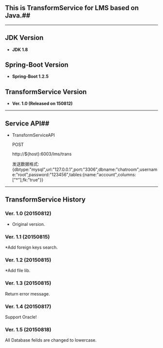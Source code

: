 ## This is TransformService for LMS based on Java.##
---

## JDK Version ##
* <strong>JDK 1.8</Strong>

## Spring-Boot Version ##
* <strong>Spring-Boot 1.2.5</Strong>

## TransformService Version ##
* <strong>Ver. 1.0 (Released on 150812)</strong>

---

## Service API##

*   TransformServiceAPI
    
   	POST

	http://${host}:6003/lms/trans 

	发送数据格式:{dbtype:"mysql",url:"127.0.0.1",port:"3306",dbname:"chatroom",username:"root",password:"123456",tables:{name:"account",columns:["*"],fk:"true"}}
	

---

## TransformService History ##
### Ver. 1.0 (20150812) ###
* Original version.

### Ver. 1.1 (20150815) ###
*Add foreign keys search.

### Ver. 1.2 (20150815) ###
*Add file lib.

### Ver. 1.3 (20150815) ###
Return error message.

### Ver. 1.4 (20150817) ###
Support Oracle!

### Ver. 1.5 (20150818) ###
All Database feilds are changed to lowercase.